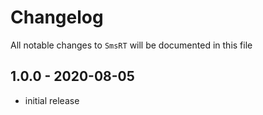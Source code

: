 # Changelog

All notable changes to `SmsRT` will be documented in this file

## 1.0.0 - 2020-08-05

- initial release
